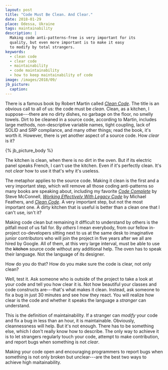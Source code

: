 ```yaml
---
layout: post
title: "Code Must Be Clean. And Clear."
date: 2018-01-29
place: Odessa, Ukraine
tags: maintainability
description: |
  Making code anti-patterns-free is very important for its
  quality, but even more important is to make it easy
  to modify by total strangers.
keywords:
  - clean code
  - clear code
  - maintainability
  - code maintainability
  - how to keep maintainability of code
image: /images/2018/09/
jb_picture:
  caption:
---
```


There is a famous book by Robert Martin called [_Clean Code_](http://amzn.to/2m7LmaA).
The title is an obvious call to all of us: the code must be _clean_. Clean, as a kitchen,
I suppose---there are no dirty dishes, no garbage on the floor, no smelly
towels. Dirt to be cleaned in a source code, according to Martin, includes
large methods, non-descriptive variable names, tight coupling, lack of SOLID
and SRP compliance, and many other things; read the book, it's worth it. However,
there is yet another aspect of a source code. How _clear_ is it?

<!--more-->

{% jb_picture_body %}

The kitchen is clean, when there is no dirt in the oven. But if its electric panel
speaks French, I can't use the kitchen. Even if it's perfectly clean.
It's not _clear_ how to use it that's why it's useless.

The metaphor applies to the source code. Making it clean is the first
and a very important step, which will remove all those coding anti-patterns
so many books are speaking about, including my favorite
[_Code Complete_](http://amzn.to/2cs4cXW) by Steve McConnell,
[_Working Effectively With Legacy Code_](http://amzn.to/1SdcZ8M)
by Michael Feathers, and
[_Clean Code_](http://amzn.to/2m7LmaA).
A very important step, but not the most important one.
A dirty kitchen that is useful is better than a clean one that I can't use, isn't it?

Making code clean but remaining it difficult to understand by others is the
pitfall most of us fall for. By _others_ I mean everybody, from
our fellow in-project co-developers sitting next to us at the same desk to
imaginative junior contributors who will join the project in five years after
we all are hired by Google. All of them, at this very large interval, must
be able to use the <del>kitchen</del> source code without any additional help.
The oven has to speak their language. Not the language of its designer.

How do you do that? How do you make sure the code is clear, not only clean?

Well, test it. Ask someone who is outside of the project to take a look
at your code and tell you how clear it is. Not how beautiful your classes
and code constructs are---that's what makes it clean. Instead, ask someone to
fix a bug in just 30 minutes and see how they react. You will realize
how clear is the code and whether it speaks the language a _stranger_
can understand.

This is the definition of maintainability. If a stranger can _modify_ your
code and fix a bug in less than an hour, it is maintainable. Obviously,
cleannessness will help. But it's not enough. There has to be something
else, which I don't really know how to describe. The only way to achieve
it is to let strangers regularly touch your code, attempt to make
contribution, and report bugs when something is not _clear_.

Making your code open and encouraging programmers to report bugs when
something is not only broken but unclear---are the best two ways to achieve
high maitainability.
